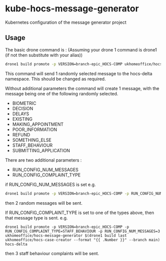 # kube-hocs-message-generator
Kubernetes configuration of the message generator project

## Usage 
The basic drone command is :
(Assuming your drone 1 command is drone1 (if not then substitute with your alias))
```sh
drone1 build promote -p VERSION=branch-epic_HOCS-COMP ukhomeoffice/hocs-message-generator $(drone1 build last ukhomeoffice/hocs-case-creator --format "{{ .Number }}" --branch main) hocs-delta
```

This command will send 1 randomly selected message to the hocs-delta namespace. This should be changed as required.

Without additional parameters the command will create 1 message, with the message being one of the following randomly selected.
* BIOMETRIC
* DECISION
* DELAYS
* EXISTING
* MAKING_APPOINTMENT
* POOR_INFORMATION
* REFUND
* SOMETHING_ELSE
* STAFF_BEHAVIOUR
* SUBMITTING_APPLICATION

There are two additional parameters :

* RUN_CONFIG_NUM_MESSAGES
* RUN_CONFIG_COMPLAINT_TYPE

if RUN_CONFIG_NUM_MESSAGES is set e.g.

```sh
drone1 build promote -p VERSION=branch-epic_HOCS-COMP -p RUN_CONFIG_NUM_MESSAGES=2 ukhomeoffice/hocs-message-generator $(drone1 build last ukhomeoffice/hocs-case-creator --format "{{ .Number }}" --branch main) hocs-delta
```
then 2 random messages will be sent.

If RUN_CONFIG_COMPLAINT_TYPE is set to one of the types above, then that message type is sent. e.g.
```shell
drone1 build promote -p VERSION=branch-epic_HOCS-COMP -p RUN_CONFIG_COMPLAINT_TYPE=STAFF_BEHAVIOUR -p RUN_CONFIG_NUM_MESSAGES=3 ukhomeoffice/hocs-message-generator $(drone1 build last ukhomeoffice/hocs-case-creator --format "{{ .Number }}" --branch main) hocs-delta

```
then 3 staff behaviour complaints will be sent.
